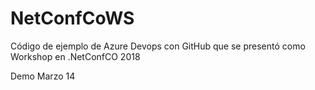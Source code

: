 # NetConfCoWS
Código de ejemplo de Azure Devops con GitHub que se presentó como Workshop en .NetConfCO 2018

Demo Marzo 14